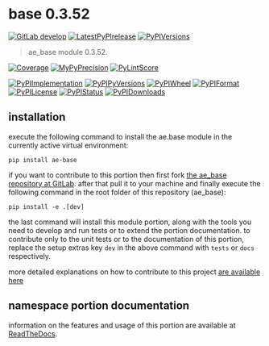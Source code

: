 <!-- THIS FILE IS EXCLUSIVELY MAINTAINED by the project ae.ae V0.3.95 -->
<!-- THIS FILE IS EXCLUSIVELY MAINTAINED by the project aedev.tpl_namespace_root V0.3.14 -->
# base 0.3.52

[![GitLab develop](https://img.shields.io/gitlab/pipeline/ae-group/ae_base/develop?logo=python)](
    https://gitlab.com/ae-group/ae_base)
[![LatestPyPIrelease](
    https://img.shields.io/gitlab/pipeline/ae-group/ae_base/release0.3.51?logo=python)](
    https://gitlab.com/ae-group/ae_base/-/tree/release0.3.51)
[![PyPIVersions](https://img.shields.io/pypi/v/ae_base)](
    https://pypi.org/project/ae-base/#history)

>ae_base module 0.3.52.

[![Coverage](https://ae-group.gitlab.io/ae_base/coverage.svg)](
    https://ae-group.gitlab.io/ae_base/coverage/index.html)
[![MyPyPrecision](https://ae-group.gitlab.io/ae_base/mypy.svg)](
    https://ae-group.gitlab.io/ae_base/lineprecision.txt)
[![PyLintScore](https://ae-group.gitlab.io/ae_base/pylint.svg)](
    https://ae-group.gitlab.io/ae_base/pylint.log)

[![PyPIImplementation](https://img.shields.io/pypi/implementation/ae_base)](
    https://gitlab.com/ae-group/ae_base/)
[![PyPIPyVersions](https://img.shields.io/pypi/pyversions/ae_base)](
    https://gitlab.com/ae-group/ae_base/)
[![PyPIWheel](https://img.shields.io/pypi/wheel/ae_base)](
    https://gitlab.com/ae-group/ae_base/)
[![PyPIFormat](https://img.shields.io/pypi/format/ae_base)](
    https://pypi.org/project/ae-base/)
[![PyPILicense](https://img.shields.io/pypi/l/ae_base)](
    https://gitlab.com/ae-group/ae_base/-/blob/develop/LICENSE.md)
[![PyPIStatus](https://img.shields.io/pypi/status/ae_base)](
    https://libraries.io/pypi/ae-base)
[![PyPIDownloads](https://img.shields.io/pypi/dm/ae_base)](
    https://pypi.org/project/ae-base/#files)


## installation


execute the following command to install the
ae.base module
in the currently active virtual environment:
 
```shell script
pip install ae-base
```

if you want to contribute to this portion then first fork
[the ae_base repository at GitLab](
https://gitlab.com/ae-group/ae_base "ae.base code repository").
after that pull it to your machine and finally execute the
following command in the root folder of this repository
(ae_base):

```shell script
pip install -e .[dev]
```

the last command will install this module portion, along with the tools you need
to develop and run tests or to extend the portion documentation. to contribute only to the unit tests or to the
documentation of this portion, replace the setup extras key `dev` in the above command with `tests` or `docs`
respectively.

more detailed explanations on how to contribute to this project
[are available here](
https://gitlab.com/ae-group/ae_base/-/blob/develop/CONTRIBUTING.rst)


## namespace portion documentation

information on the features and usage of this portion are available at
[ReadTheDocs](
https://ae.readthedocs.io/en/latest/_autosummary/ae.base.html
"ae_base documentation").
